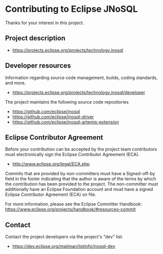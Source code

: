 # Contributing to Eclipse JNoSQL

Thanks for your interest in this project.

## Project description

 

* https://projects.eclipse.org/projects/technology.jnosql

## Developer resources

Information regarding source code management, builds, coding standards, and
more.

* https://projects.eclipse.org/projects/technology.jnosql/developer

The project maintains the following source code repositories


* https://github.com/eclipse/jnosql
* https://github.com/eclipse/jnosql-driver
* https://github.com/eclipse/jnosql-artemis-extension

## Eclipse Contributor Agreement

Before your contribution can be accepted by the project team contributors must
electronically sign the Eclipse Contributor Agreement (ECA).

* http://www.eclipse.org/legal/ECA.php

Commits that are provided by non-committers must have a Signed-off-by field in
the footer indicating that the author is aware of the terms by which the
contribution has been provided to the project. The non-committer must
additionally have an Eclipse Foundation account and must have a signed Eclipse
Contributor Agreement (ECA) on file.

For more information, please see the Eclipse Committer Handbook:
https://www.eclipse.org/projects/handbook/#resources-commit

## Contact

Contact the project developers via the project's "dev" list.

* https://dev.eclipse.org/mailman/listinfo/jnosql-dev
